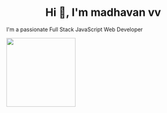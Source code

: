 <h1 align="center">Hi 👋, I'm madhavan vv</h1>

I'm a passionate Full Stack JavaScript Web Developer  

<img height="180em" src="https://github-readme-stats.vercel.app/api?username=madhavanvv&show_icons=true&hide_border=true&&count_private=true&include_all_commits=true" />
